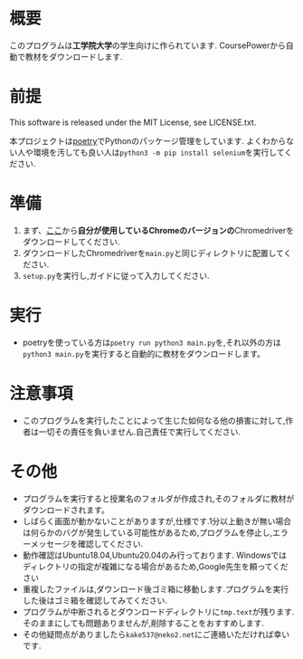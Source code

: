 # 概要
このプログラムは**工学院大学**の学生向けに作られています.
CoursePowerから自動で教材をダウンロードします.
# 前提
This software is released under the MIT License, see LICENSE.txt.

本プロジェクトは[poetry](https://cocoatomo.github.io/poetry-ja/)でPythonのパッケージ管理をしています.
よくわからない人や環境を汚しても良い人は`python3 -m pip install selenium`を実行してください.

# 準備
1. まず、[ここ](http://chromedriver.chromium.org/downloads)から**自分が使用しているChromeのバージョンの**Chromedriverをダウンロードしてください.
2. ダウンロードしたChromedriverを`main.py`と同じディレクトリに配置してください.
3. `setup.py`を実行し,ガイドに従って入力してください.

# 実行
* poetryを使っている方は`poetry run python3 main.py`を,それ以外の方は`python3 main.py`を実行すると自動的に教材をダウンロードします。

# 注意事項
* このプログラムを実行したことによって生じた如何なる他の損害に対して,作者は一切その責任を負いません.自己責任で実行してください.

# その他
* プログラムを実行すると授業名のフォルダが作成され,そのフォルダに教材がダウンロードされます。
* しばらく画面が動かないことがありますが,仕様です.1分以上動きが無い場合は何らかのバグが発生している可能性があるため,プログラムを停止し,エラーメッセージを確認してください.
* 動作確認はUbuntu18.04,Ubuntu20.04のみ行っております. Windowsではディレクトリの指定が複雑になる場合があるため,Google先生を頼ってください
* 重複したファイルは,ダウンロード後ゴミ箱に移動します.プログラムを実行した後はゴミ箱を確認してみてください.
* プログラムが中断されるとダウンロードディレクトリに`tmp.text`が残ります.そのままにしても問題ありませんが,削除することをおすすめします.
* その他疑問点がありましたら`kake537@neko2.net`にご連絡いただければ幸いです.